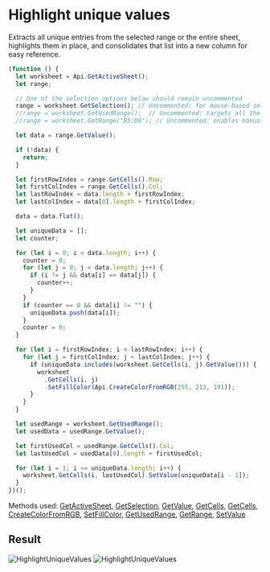 # Highlight unique values

Extracts all unique entries from the selected range or the entire sheet, highlights them in place, and consolidates that list into a new column for easy reference.

```ts
(function () {
  let worksheet = Api.GetActiveSheet();
  let range;

  // One of the selection options below should remain uncommented
  range = worksheet.GetSelection(); // Uncommented: for mouse-based selection
  //range = worksheet.GetUsedRange();  // Uncommented: targets all the used cells in the document
  //range = worksheet.GetRange("B5:D9"); // Uncommented: enables manual selection

  let data = range.GetValue();

  if (!data) {
    return;
  }

  let firstRowIndex = range.GetCells().Row;
  let firstColIndex = range.GetCells().Col;
  let lastRowIndex = data.length + firstRowIndex;
  let lastColIndex = data[0].length + firstColIndex;

  data = data.flat();

  let uniqueData = [];
  let counter;

  for (let i = 0; i < data.length; i++) {
    counter = 0;
    for (let j = 0; j < data.length; j++) {
      if (i != j && data[i] == data[j]) {
        counter++;
      }
    }
    if (counter == 0 && data[i] != "") {
      uniqueData.push(data[i]);
    }
    counter = 0;
  }

  for (let i = firstRowIndex; i < lastRowIndex; i++) {
    for (let j = firstColIndex; j < lastColIndex; j++) {
      if (uniqueData.includes(worksheet.GetCells(i, j).GetValue())) {
        worksheet
          .GetCells(i, j)
          .SetFillColor(Api.CreateColorFromRGB(255, 213, 191));
      }
    }
  }

  let usedRange = worksheet.GetUsedRange();
  let usedData = usedRange.GetValue();

  let firstUsedCol = usedRange.GetCells().Col;
  let lastUsedCol = usedData[0].length + firstUsedCol;

  for (let i = 1; i <= uniqueData.length; i++) {
    worksheet.GetCells(i, lastUsedCol).SetValue(uniqueData[i - 1]);
  }
})();
```

Methods used: [GetActiveSheet](/docs/office-api/usage-api/spreadsheet-api/Api/Methods/GetActiveSheet.md), [GetSelection](/docs/office-api/usage-api/spreadsheet-api/ApiWorksheet/Methods/GetSelection.md), [GetValue](/docs/office-api/usage-api/spreadsheet-api/ApiRange/Methods/GetValue.md), [GetCells](/docs/office-api/usage-api/spreadsheet-api/ApiRange/Methods/GetCells.md), [GetCells](/docs/office-api/usage-api/spreadsheet-api/ApiWorksheet/Methods/GetCells.md), [CreateColorFromRGB](/docs/office-api/usage-api/spreadsheet-api/Api/Methods/CreateColorFromRGB.md), [SetFillColor](/docs/office-api/usage-api/spreadsheet-api/ApiRange/Methods/SetFillColor.md), [GetUsedRange](/docs/office-api/usage-api/spreadsheet-api/ApiWorksheet/Methods/GetUsedRange.md), [GetRange](/docs/office-api/usage-api/spreadsheet-api/ApiWorksheet/Methods/GetRange.md), [SetValue](/docs/office-api/usage-api/spreadsheet-api/ApiRange/Methods/SetValue.md)

## Result

![HighlightUniqueValues](/assets/images/plugins/highlight-unique-values.png#gh-light-mode-only)
![HighlightUniqueValues](/assets/images/plugins/highlight-unique-values.dark.png#gh-dark-mode-only)
